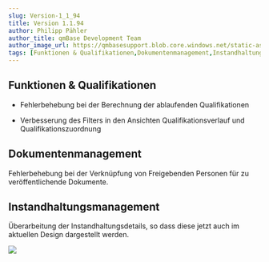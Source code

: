 ```yaml
---
slug: Version-1_1_94
title: Version 1.1.94
author: Philipp Pähler
author_title: qmBase Development Team
author_image_url: https://qmbasesupport.blob.core.windows.net/static-assets/img/persons/paehler_round.png
tags: [Funktionen & Qualifikationen,Dokumentenmanagement,Instandhaltungsmanagement, Changelog]
---
```

## Funktionen & Qualifikationen

*   Fehlerbehebung bei der Berechnung der ablaufenden Qualifikationen

*   Verbesserung des Filters in den Ansichten Qualifikationsverlauf und Qualifikationszuordnung

## Dokumentenmanagement

Fehlerbehebung bei der Verknüpfung von Freigebenden Personen für zu veröffentlichende Dokumente.

## Instandhaltungsmanagement

Überarbeitung der Instandhaltungsdetails, so dass diese jetzt auch im aktuellen Design dargestellt werden.

![](https://caqadmin.blob.core.windows.net/releasenotes/79-images/mceclip0.png)